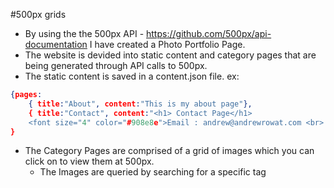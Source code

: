 #500px grids
- By using the the 500px API - https://github.com/500px/api-documentation I have created a Photo Portfolio Page.
- The website is devided into static content and category pages that are being generated through API calls to 500px.
- The static content is saved in a content.json file. ex:
```json
{pages: 
    { title:"About", content:"This is my about page"}, 
    { title:"Contact", content:"<h1> Contact Page</h1>
    <font size="4" color="#908e8e">Email : andrew@andrewrowat.com <br> Tel: +1 (718) 576.1770 (USA)<br>Tel: +86 1381.726.8869 (China)</font>"}
}
```   

- The Category Pages are comprised of a grid of images which you can click on to view them at 500px.
  - The Images are queried by searching for a specific tag
